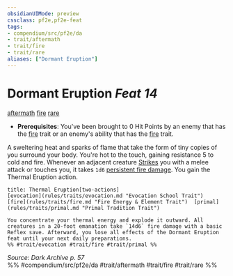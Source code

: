 ```yaml
---
obsidianUIMode: preview
cssclass: pf2e,pf2e-feat
tags:
- compendium/src/pf2e/da
- trait/aftermath
- trait/fire
- trait/rare
aliases: ["Dormant Eruption"]
---
```

# Dormant Eruption  *Feat 14*  
[aftermath](rules/traits/aftermath-da.md "Aftermath Class Trait")  [fire](rules/traits/fire.md "Fire Energy & Element Trait")  [rare](rules/traits/rare.md "Rare Rarity Trait")  

- **Prerequisites**: You've been brought to 0 Hit Points by an enemy that has the [fire](rules/traits/fire.md "Fire Energy & Element Trait") trait or an enemy's ability that has the [fire](rules/traits/fire.md "Fire Energy & Element Trait") trait.

A sweltering heat and sparks of flame that take the form of tiny copies of you surround your body. You're hot to the touch, gaining resistance 5 to cold and fire. Whenever an adjacent creature [Strikes](rules/actions/strike.md) you with a melee attack or touches you, it takes `1d6` [persistent fire damage](rules/conditions.md#Persistent%20Damage). You gain the Thermal Eruption action.

```ad-embed-ability
title: Thermal Eruption[two-actions]
[evocation](rules/traits/evocation.md "Evocation School Trait")  [fire](rules/traits/fire.md "Fire Energy & Element Trait")  [primal](rules/traits/primal.md "Primal Tradition Trait")  

You concentrate your thermal energy and explode it outward. All creatures in a 20-foot emanation take `14d6` fire damage with a basic Reflex save. Afterward, you lose all effects of the Dormant Eruption feat until your next daily preparations.  
%% #trait/evocation #trait/fire #trait/primal %%
```

*Source: Dark Archive p. 57*  
%% #compendium/src/pf2e/da #trait/aftermath #trait/fire #trait/rare %%